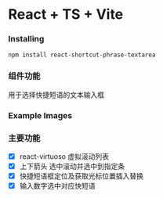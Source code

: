 # React + TS + Vite

### Installing

```
npm install react-shortcut-phrase-textarea
```

### 组件功能

用于选择快捷短语的文本输入框

### Example Images

### 主要功能

- [x] react-virtuoso 虚拟滚动列表
- [x] 上下箭头 选中滚动并选中到指定条
- [x] 快捷短语框定位及获取光标位置插入替换
- [x] 输入数字选中对应快短语
